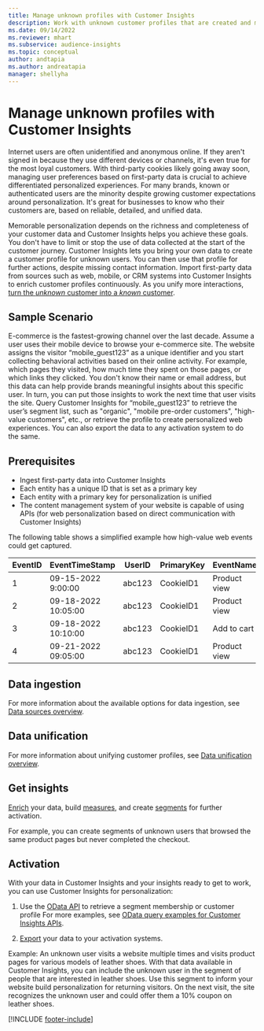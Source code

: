 ```yaml
---
title: Manage unknown profiles with Customer Insights
description: Work with unknown customer profiles that are created and managed in Dynamics 365 Customer Insights.
ms.date: 09/14/2022
ms.reviewer: mhart
ms.subservice: audience-insights
ms.topic: conceptual
author: andtapia
ms.author: andreatapia
manager: shellyha
---
```


# Manage unknown profiles with Customer Insights

Internet users are often unidentified and anonymous online. If they aren't signed in because they use different devices or channels, it's even true for the most loyal customers. With third-party cookies likely going away soon, managing user preferences based on first-party data is crucial to achieve differentiated personalized experiences. For many brands, known or authenticated users are the minority despite growing customer expectations around personalization. It's great for businesses to know who their customers are, based on reliable, detailed, and unified data.

Memorable personalization depends on the richness and completeness of your customer data and Customer Insights helps you achieve these goals. You don't have to limit or stop the use of data collected at the start of the customer journey. Customer Insights lets you bring your own data to create a customer profile for unknown users. You can then use that profile for further actions, despite missing contact information. Import first-party data from sources such as web, mobile, or CRM systems into Customer Insights to enrich customer profiles continuously. As you unify more interactions, [turn the *unknown* customer into a *known* customer](unknown-to-known.md).

## Sample Scenario

E-commerce is the fastest-growing channel over the last decade. Assume a user uses their mobile device to browse your e-commerce site. The website assigns the visitor “mobile_guest123” as a unique identifier and you start collecting behavioral activities based on their online activity. For example, which pages they visited, how much time they spent on those pages, or which links they clicked. You don't know their name or email address, but this data can help provide brands meaningful insights about this specific user. In turn, you can put those insights to work the next time that user visits the site. Query Customer Insights for “mobile_guest123” to retrieve the user’s segment list, such as "organic", "mobile pre-order customers", "high-value customers", etc., or retrieve the profile to create personalized web experiences. You can also export the data to any activation system to do the same.

## Prerequisites

- Ingest first-party data into Customer Insights
- Each entity has a unique ID that is set as a primary key
- Each entity with a primary key for personalization is unified
- The content management system of your website is capable of using APIs (for web personalization based on direct communication with Customer Insights)

The following table shows a simplified example how high-value web events could get captured.

|EventID|EventTimeStamp|UserID|PrimaryKey|EventName|
|--|--|--|--|--|
|1|09-15-2022 9:00:00|abc123|CookieID1|Product view|
|2|09-18-2022 10:05:00|abc123|CookieID1|Product view|
|3|09-18-2022 10:10:00|abc123|CookieID1|Add to cart|
|4|09-21-2022 09:05:00|abc123|CookieID1|Product view|

## Data ingestion

For more information about the available options for data ingestion, see [Data sources overview](data-sources.md).

## Data unification

For more information about unifying customer profiles, see [Data unification overview](data-unification.md).

## Get insights

[Enrich](enrichment-hub.md) your data, build [measures](measures.md), and create [segments](segments.md) for further activation.

For example, you can create segments of unknown users that browsed the same product pages but never completed the checkout.

## Activation

With your data in Customer Insights and your insights ready to get to work, you can use Customer Insights for personalization:

1. Use the [OData API](apis.md) to retrieve a segment membership or customer profile For more examples, see [OData query examples for Customer Insights APIs](odata-examples.md).

1. [Export](export-destinations.md) your data to your activation systems.

Example: An unknown user visits a website multiple times and visits product pages for various models of leather shoes. With that data available in Customer Insights, you can include the unknown user in the segment of people that are interested in leather shoes. Use this segment to inform your website build personalization for returning visitors. On the next visit, the site recognizes the unknown user and could offer them a 10% coupon on leather shoes.

[!INCLUDE [footer-include](includes/footer-banner.md)]
